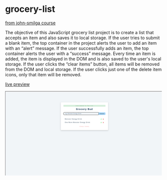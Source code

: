 # grocery-list
[from  john-smilga course](https://www.johnsmilga.com/)

The objective of this JavaScript grocery list project is to create a list that accepts an item and also saves it to local storage. If the user tries to submit a blank item, the top container in the project alerts the user to add an item with an “alert” message. If the user successfully adds an item, the top container alerts the user with a “success” message. Every time an item is added, the item is displayed in the DOM and is also saved to the user's local storage. If the user clicks the “clear items” button, all items will be removed from the DOM and local storage. If the user clicks just one of the delete item icons, only that item will be removed.




[live preview](https://wojciech-lasota.github.io/grocery-list/)

<img src=/Screenshots/1.png />
